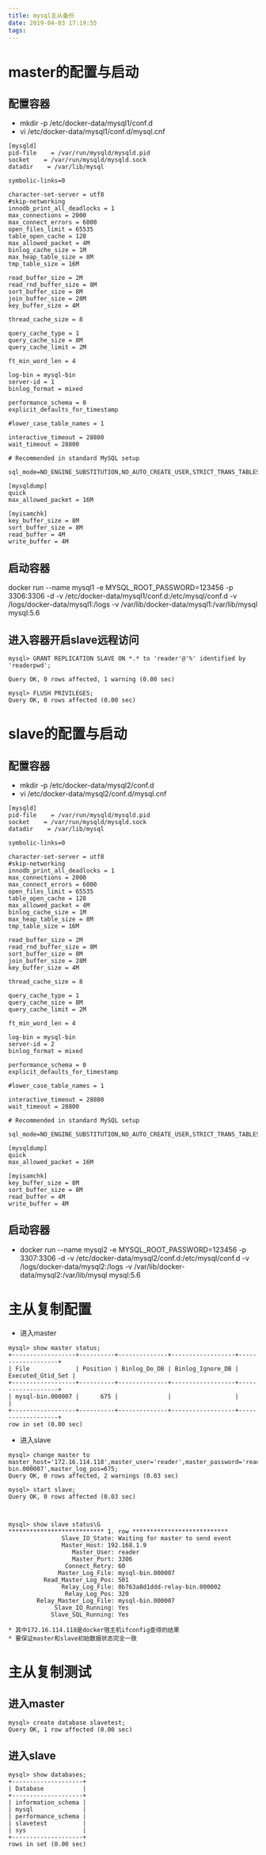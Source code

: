 ```yaml
---
title: mysql主从备份
date: 2019-04-03 17:19:55
tags:
---
```

# master的配置与启动
## 配置容器
* mkdir -p /etc/docker-data/mysql1/conf.d
* vi /etc/docker-data/mysql1/conf.d/mysql.cnf
```
[mysqld]
pid-file    = /var/run/mysqld/mysqld.pid
socket    = /var/run/mysqld/mysqld.sock
datadir    = /var/lib/mysql

symbolic-links=0

character-set-server = utf8
#skip-networking
innodb_print_all_deadlocks = 1
max_connections = 2000
max_connect_errors = 6000
open_files_limit = 65535
table_open_cache = 128
max_allowed_packet = 4M
binlog_cache_size = 1M
max_heap_table_size = 8M
tmp_table_size = 16M

read_buffer_size = 2M
read_rnd_buffer_size = 8M
sort_buffer_size = 8M
join_buffer_size = 28M
key_buffer_size = 4M

thread_cache_size = 8

query_cache_type = 1
query_cache_size = 8M
query_cache_limit = 2M

ft_min_word_len = 4

log-bin = mysql-bin
server-id = 1
binlog_format = mixed

performance_schema = 0
explicit_defaults_for_timestamp

#lower_case_table_names = 1

interactive_timeout = 28800
wait_timeout = 28800

# Recommended in standard MySQL setup

sql_mode=NO_ENGINE_SUBSTITUTION,NO_AUTO_CREATE_USER,STRICT_TRANS_TABLES

[mysqldump]
quick
max_allowed_packet = 16M

[myisamchk]
key_buffer_size = 8M
sort_buffer_size = 8M
read_buffer = 4M
write_buffer = 4M
```
## 启动容器
docker run --name mysql1 -e MYSQL_ROOT_PASSWORD=123456 -p 3306:3306 -d -v /etc/docker-data/mysql1/conf.d:/etc/mysql/conf.d -v /logs/docker-data/mysql1:/logs -v /var/lib/docker-data/mysql1:/var/lib/mysql mysql:5.6
## 进入容器开启slave远程访问
```
mysql> GRANT REPLICATION SLAVE ON *.* to 'reader'@'%' identified by 'readerpwd';

Query OK, 0 rows affected, 1 warning (0.00 sec)

mysql> FLUSH PRIVILEGES;
Query OK, 0 rows affected (0.00 sec)
```
# slave的配置与启动
## 配置容器
* mkdir -p /etc/docker-data/mysql2/conf.d
* vi /etc/docker-data/mysql2/conf.d/mysql.cnf
```
[mysqld]
pid-file    = /var/run/mysqld/mysqld.pid
socket    = /var/run/mysqld/mysqld.sock
datadir    = /var/lib/mysql

symbolic-links=0

character-set-server = utf8
#skip-networking
innodb_print_all_deadlocks = 1
max_connections = 2000
max_connect_errors = 6000
open_files_limit = 65535
table_open_cache = 128
max_allowed_packet = 4M
binlog_cache_size = 1M
max_heap_table_size = 8M
tmp_table_size = 16M

read_buffer_size = 2M
read_rnd_buffer_size = 8M
sort_buffer_size = 8M
join_buffer_size = 28M
key_buffer_size = 4M

thread_cache_size = 8

query_cache_type = 1
query_cache_size = 8M
query_cache_limit = 2M

ft_min_word_len = 4

log-bin = mysql-bin
server-id = 2
binlog_format = mixed

performance_schema = 0
explicit_defaults_for_timestamp

#lower_case_table_names = 1

interactive_timeout = 28800
wait_timeout = 28800

# Recommended in standard MySQL setup

sql_mode=NO_ENGINE_SUBSTITUTION,NO_AUTO_CREATE_USER,STRICT_TRANS_TABLES

[mysqldump]
quick
max_allowed_packet = 16M

[myisamchk]
key_buffer_size = 8M
sort_buffer_size = 8M
read_buffer = 4M
write_buffer = 4M
```
## 启动容器
* docker run --name mysql2 -e MYSQL_ROOT_PASSWORD=123456 -p 3307:3306 -d -v /etc/docker-data/mysql2/conf.d:/etc/mysql/conf.d -v /logs/docker-data/mysql2:/logs -v /var/lib/docker-data/mysql2:/var/lib/mysql mysql:5.6

# 主从复制配置
* 进入master
```
mysql> show master status;
+------------------+----------+--------------+------------------+-------------------+
| File             | Position | Binlog_Do_DB | Binlog_Ignore_DB | Executed_Gtid_Set |
+------------------+----------+--------------+------------------+-------------------+
| mysql-bin.000007 |      675 |              |                  |                   |
+------------------+----------+--------------+------------------+-------------------+
row in set (0.00 sec)
```
* 进入slave
```
mysql> change master to master_host='172.16.114.118',master_user='reader',master_password='readerpwd',master_log_file='mysql-bin.000007',master_log_pos=675;
Query OK, 0 rows affected, 2 warnings (0.03 sec)

mysql> start slave;
Query OK, 0 rows affected (0.03 sec)



mysql> show slave status\G
*************************** 1. row ***************************
               Slave_IO_State: Waiting for master to send event
               Master_Host: 192.168.1.9
                  Master_User: reader
                  Master_Port: 3306
                Connect_Retry: 60
              Master_Log_File: mysql-bin.000007
          Read_Master_Log_Pos: 501
               Relay_Log_File: 0b763a8d1ddd-relay-bin.000002
                Relay_Log_Pos: 320
        Relay_Master_Log_File: mysql-bin.000007
             Slave_IO_Running: Yes
            Slave_SQL_Running: Yes
```
    * 其中172.16.114.118是docker宿主机ifconfig查得的结果
    * 要保证master和slave初始数据状态完全一致

# 主从复制测试
## 进入master
```
mysql> create database slavetest;
Query OK, 1 row affected (0.00 sec)
```
## 进入slave
```
mysql> show databases;
+--------------------+
| Database           |
+--------------------+
| information_schema |
| mysql              |
| performance_schema |
| slavetest          |
| sys                |
+--------------------+
rows in set (0.00 sec)
```